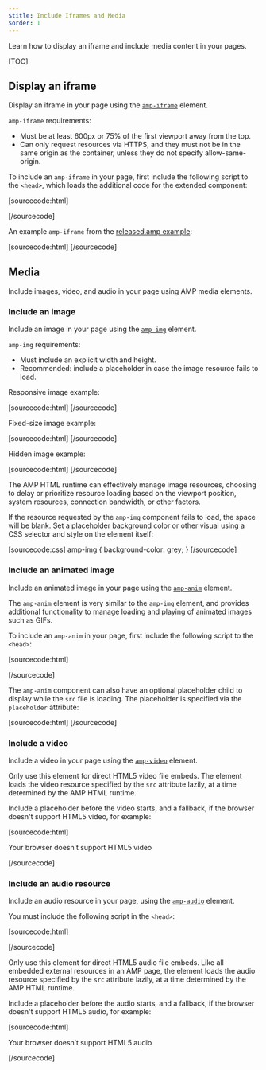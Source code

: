 ```yaml
---
$title: Include Iframes and Media
$order: 1
---
```


Learn how to display an iframe and include media content in your pages.

[TOC]

## Display an iframe

Display an iframe in your page using the
[`amp-iframe`](/docs/reference/extended/amp-iframe.html) element.

`amp-iframe` requirements:

* Must be at least 600px or 75% of the first viewport away from the top.
* Can only request resources via HTTPS, and they must not be in the same origin as the container,
unless they do not specify allow-same-origin.

To include an `amp-iframe` in your page,
first include the following script to the `<head>`, which loads the additional code for the extended component:

[sourcecode:html]
<script async custom-element="amp-iframe" src="https://cdn.ampproject.org/v0/amp-iframe-0.1.js"></script>
[/sourcecode]

An example `amp-iframe` from the
[released.amp example](https://github.com/ampproject/amphtml/blob/master/examples/released.amp.html):

[sourcecode:html]
<amp-iframe width=300 height=300
    sandbox="allow-scripts allow-same-origin allow-popups allow-popups-to-escape-sandbox"
    layout="responsive"
    frameborder="0"
    src="https://www.google.com/maps/embed/v1/place?key=AIzaSyDG9YXIhKBhqclZizcSzJ0ROiE0qgVfwzI&q=Alameda,%20CA">
</amp-iframe>
[/sourcecode]

## Media

Include images, video, and audio in your page using AMP media elements.

### Include an image

Include an image in your page
using the [`amp-img`](/docs/reference/amp-img.html) element.

`amp-img` requirements:

* Must include an explicit width and height.
* Recommended: include a placeholder in case the image resource fails to load.

Responsive image example:

[sourcecode:html]
<amp-img src="responsive.jpg" width=527 height=193 layout="responsive" ></amp-img>
[/sourcecode]

Fixed-size image example:

[sourcecode:html]
<amp-img id="img1" src="fixed.jpg" width=264 height=96></amp-img>
[/sourcecode]

Hidden image example:

[sourcecode:html]
<amp-img id="img2" src="hidden.jpg" width=527 height=193 layout="nodisplay"></amp-img>
[/sourcecode]

The AMP HTML runtime can effectively manage image resources,
choosing to delay or prioritize resource loading
based on the viewport position, system resources, connection bandwidth, or other factors.

If the resource requested by the `amp-img` component fails to load,
the space will be blank.
Set a placeholder background color or other visual
using a CSS selector and style on the element itself:

[sourcecode:css]
amp-img {
  background-color: grey;
}
[/sourcecode]

### Include an animated image

Include an animated image in your page
using the [`amp-anim`](/docs/reference/extended/amp-anim.html) element.

The `amp-anim` element is very similar to the `amp-img` element,
and provides additional functionality to manage loading and playing
of animated images such as GIFs.

To include an `amp-anim` in your page,
first include the following script to the `<head>`:

[sourcecode:html]
<script async custom-element="amp-anim" src="https://cdn.ampproject.org/v0/amp-anim-0.1.js"></script>
[/sourcecode]

The `amp-anim` component can also have an optional placeholder child
to display while the `src` file is loading.
The placeholder is specified via the `placeholder` attribute:

[sourcecode:html]
<amp-anim width=400 height=300 src="my-gif.gif">
  <amp-img placeholder width=400 height=300 src="my-gif-screencap.jpg">
  </amp-img>
</amp-anim>
[/sourcecode]

### Include a video

Include a video in your page
using the [`amp-video`](/docs/reference/amp-video.html) element.

Only use this element for direct HTML5 video file embeds.
The element loads the video resource specified by the `src` attribute lazily,
at a time determined by the AMP HTML runtime.

Include a placeholder before the video starts, and a fallback,
if the browser doesn't support HTML5 video, for example:

[sourcecode:html]
<amp-video width=400 height=300 src="https://yourhost.com/videos/myvideo.mp4"
    poster="myvideo-poster.jpg">
  <div fallback>
    <p>Your browser doesn’t support HTML5 video</p>
  </div>
</amp-video>
[/sourcecode]

### Include an audio resource

Include an audio resource in your page,
using the [`amp-audio`](/docs/reference/extended/amp-audio) element.

You must include the following script in the `<head>`:

[sourcecode:html]
<script async custom-element="amp-audio" src="https://cdn.ampproject.org/v0/amp-audio-0.1.js"></script>
[/sourcecode]

Only use this element for direct HTML5 audio file embeds.
Like all embedded external resources in an AMP page,
the element loads the audio resource specified by the `src` attribute lazily,
at a time determined by the AMP HTML runtime.

Include a placeholder before the audio starts, and a fallback,
if the browser doesn't support HTML5 audio, for example:

[sourcecode:html]
<amp-audio width=400 height=300 src="https://yourhost.com/audios/myaudio.mp3">
  <div fallback>
    <p>Your browser doesn’t support HTML5 audio</p>
  </div>
  <source type="audio/mpeg" src="foo.mp3">
  <source type="audio/ogg" src="foo.ogg">
</amp-audio>
[/sourcecode]
